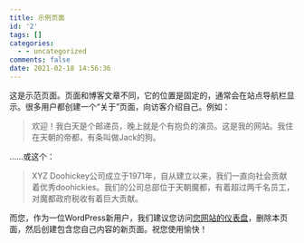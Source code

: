 ```yaml
---
title: 示例页面
id: '2'
tags: []
categories:
  - - uncategorized
comments: false
date: 2021-02-18 14:56:36
---
```


这是示范页面。页面和博客文章不同，它的位置是固定的，通常会在站点导航栏显示。很多用户都创建一个“关于”页面，向访客介绍自己。例如：

> 欢迎！我白天是个邮递员，晚上就是个有抱负的演员。这是我的网站。我住在天朝的帝都，有条叫做Jack的狗。

……或这个：

> XYZ Doohickey公司成立于1971年，自从建立以来，我们一直向社会贡献着优秀doohickies。我们的公司总部位于天朝魔都，有着超过两千名员工，对魔都政府税收有着巨大贡献。

而您，作为一位WordPress新用户，我们建议您访问[您网站的仪表盘](https://blog.imwcr.cn/wp-admin/)，删除本页面，然后创建包含您自己内容的新页面。祝您使用愉快！